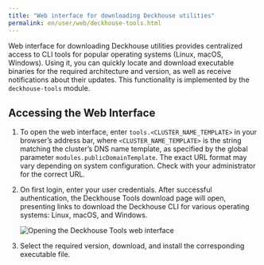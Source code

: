```yaml
---
title: "Web interface for downloading Deckhouse utilities"
permalink: en/user/web/deckhouse-tools.html
---
```


Web interface for downloading Deckhouse utilities provides centralized access to CLI tools for popular operating systems (Linux, macOS, Windows). Using it, you can quickly locate and download executable binaries for the required architecture and version, as well as receive notifications about their updates. This functionality is implemented by the `deckhouse-tools` module.

## Accessing the Web Interface

1. To open the web interface, enter `tools.<CLUSTER_NAME_TEMPLATE>` in your browser’s address bar, where `<CLUSTER_NAME_TEMPLATE>` is the string matching the cluster’s DNS name template, as specified by the global parameter `modules.publicDomainTemplate`. The exact URL format may vary depending on system configuration. Check with your administrator for the correct URL.
1. On first login, enter your user credentials. After successful authentication, the Deckhouse Tools download page will open, presenting links to download the Deckhouse CLI for various operating systems: Linux, macOS, and Windows.

   ![Opening the Deckhouse Tools web interface](../../images/deckhouse-tools/deckhouse-tools.png)

1. Select the required version, download, and install the corresponding executable file.
